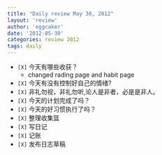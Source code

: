 ```yaml
---
title: "Daily review May 30, 2012" 
layout: 'review'
author: 'eggcaker'
date: '2012-05-30'
categories: review 2012
tags: daily
---
```



  * `[X]` 今天有哪些收获？ 
    * changed rading page and habit page 
  * `[X]` 今天有没有控制好自己的情绪? 
  * `[X]` 非礼勿视，非礼勿听,论人是非者，必是是非人。 
  * `[X]` 今天的计划完成了吗？ 
  * `[X]` 今天的好习惯执行了吗？ 
  * `[X]` 整理收集篮 
  * `[X]` 写日记 
  * `[X]` 记账 
  * `[X]` 发布日志草稿 

